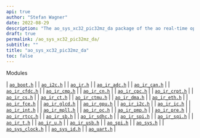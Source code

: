 ```yaml
---
api: true
author: "Stefan Wagner"
date: 2022-08-29
description: "The ao_sys_xc32_pic32mz_da package of the ao real-time operating system."
draft: true
permalink: /ao_sys_xc32_pic32mz_da/ 
subtitle: ""
title: "ao_sys_xc32_pic32mz_da"
toc: false
---
```


Modules

| [`ao_boot.h`](ao_boot.h.md) |
| [`ao_i2c.h`](ao_i2c.h.md) |
| [`ao_ir.h`](ao_ir.h.md) |
| [`ao_ir_adc.h`](ao_ir_adc.h.md) |
| [`ao_ir_can.h`](ao_ir_can.h.md) |
| [`ao_ir_cfdc.h`](ao_ir_cfdc.h.md) |
| [`ao_ir_cmp.h`](ao_ir_cmp.h.md) |
| [`ao_ir_cn.h`](ao_ir_cn.h.md) |
| [`ao_ir_cpc.h`](ao_ir_cpc.h.md) |
| [`ao_ir_crpt.h`](ao_ir_crpt.h.md) |
| [`ao_ir_cs.h`](ao_ir_cs.h.md) |
| [`ao_ir_ct.h`](ao_ir_ct.h.md) |
| [`ao_ir_ctmu.h`](ao_ir_ctmu.h.md) |
| [`ao_ir_dma.h`](ao_ir_dma.h.md) |
| [`ao_ir_eth.h`](ao_ir_eth.h.md) |
| [`ao_ir_fce.h`](ao_ir_fce.h.md) |
| [`ao_ir_glcd.h`](ao_ir_glcd.h.md) |
| [`ao_ir_gpu.h`](ao_ir_gpu.h.md) |
| [`ao_ir_i2c.h`](ao_ir_i2c.h.md) |
| [`ao_ir_ic.h`](ao_ir_ic.h.md) |
| [`ao_ir_int.h`](ao_ir_int.h.md) |
| [`ao_ir_mpll.h`](ao_ir_mpll.h.md) |
| [`ao_ir_oc.h`](ao_ir_oc.h.md) |
| [`ao_ir_pmp.h`](ao_ir_pmp.h.md) |
| [`ao_ir_pre.h`](ao_ir_pre.h.md) |
| [`ao_ir_rtcc.h`](ao_ir_rtcc.h.md) |
| [`ao_ir_sb.h`](ao_ir_sb.h.md) |
| [`ao_ir_sdhc.h`](ao_ir_sdhc.h.md) |
| [`ao_ir_spi.h`](ao_ir_spi.h.md) |
| [`ao_ir_sqi.h`](ao_ir_sqi.h.md) |
| [`ao_ir_t.h`](ao_ir_t.h.md) |
| [`ao_ir_u.h`](ao_ir_u.h.md) |
| [`ao_ir_usb.h`](ao_ir_usb.h.md) |
| [`ao_spi.h`](ao_spi.h.md) |
| [`ao_sys.h`](ao_sys.h.md) |
| [`ao_sys_clock.h`](ao_sys_clock.h.md) |
| [`ao_sys_id.h`](ao_sys_id.h.md) |
| [`ao_uart.h`](ao_uart.h.md) |
